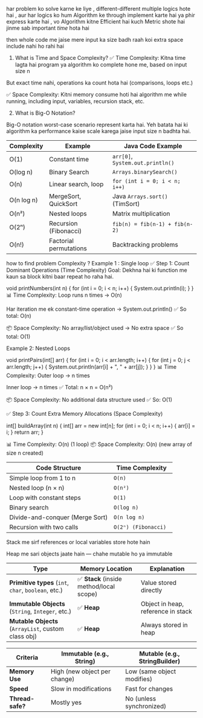 har problem ko solve karne ke liye , different-different multiple logics hote hai , aur har logics ko hum Algorithm ke through implement karte hai ya phir express karte hai , vo Algorithm kitne Efficient hai kuch Metric shote hai jinme sab important _time_ hota hai


then whole code me jaise mere input ka size badh raah koi extra space include nahi ho rahi hai 

1. What is Time and Space Complexity?
   ✅ Time Complexity:
   Kitna time lagta hai program ya algorithm ko complete hone me, based on input size n

But exact time nahi, operations ka count hota hai (comparisons, loops etc.)

✅ Space Complexity:
Kitni memory consume hoti hai algorithm me while running, including input, variables, recursion stack, etc.

2. What is Big-O Notation?

Big-O notation worst-case scenario represent karta hai.
Yeh batata hai ki algorithm ka performance kaise scale karega jaise input size n badhta hai.

| Complexity | Example                | Java Code Example                |
| ---------- | ---------------------- | -------------------------------- |
| O(1)       | Constant time          | `arr[0]`, `System.out.println()` |
| O(log n)   | Binary Search          | `Arrays.binarySearch()`          |
| O(n)       | Linear search, loop    | `for (int i = 0; i < n; i++)`    |
| O(n log n) | MergeSort, QuickSort   | Java `Arrays.sort()` (TimSort)   |
| O(n²)      | Nested loops           | Matrix multiplication            |
| O(2ⁿ)      | Recursion (Fibonacci)  | `fib(n) = fib(n-1) + fib(n-2)`   |
| O(n!)      | Factorial permutations | Backtracking problems            |

how to find problem Complexity ?
Example 1 : Single loop
✅ Step 1: Count Dominant Operations (Time Complexity)
Goal: Dekhna hai ki function me kaun sa block kitni baar repeat ho raha hai.

void printNumbers(int n) {
for (int i = 0; i < n; i++) {
System.out.println(i);
}
}
📊 Time Complexity:
Loop runs n times → O(n)

Har iteration me ek constant-time operation → System.out.println()
✅ So total: O(n)

📦 Space Complexity:
No array/list/object used → No extra space
✅ So total: O(1)

Example 2: Nested Loops

void printPairs(int[] arr) {
for (int i = 0; i < arr.length; i++) {
for (int j = 0; j < arr.length; j++) {
System.out.println(arr[i] + ", " + arr[j]);
}
}
}
📊 Time Complexity:
Outer loop → n times

Inner loop → n times
✅ Total: n × n = O(n²)

📦 Space Complexity:
No additional data structure used
✅ So: O(1)

✅ Step 3: Count Extra Memory Allocations (Space Complexity)

int[] buildArray(int n) {
int[] arr = new int[n];
for (int i = 0; i < n; i++) {
arr[i] = i;
}
return arr;
}

📊 Time Complexity: O(n) (1 loop)
📦 Space Complexity: O(n) (new array of size n created)

| Code Structure                  | Time Complexity      |
| ------------------------------- | -------------------- |
| Simple loop from 1 to n         | `O(n)   `            |
| Nested loop (n × n)             | `O(n²)   `           |
| Loop with constant steps        | `O(1)      `         |
| Binary search                   | `O(log n)    `       |
| Divide-and-conquer (Merge Sort) | `O(n log n) `        |
| Recursion with two calls        | `O(2ⁿ) (Fibonacci) ` |

Stack me sirf references or local variables store hote hain

Heap me sari objects jaate hain — chahe mutable ho ya immutable

| Type                                                 | Memory Location                          | Explanation                        |
| ---------------------------------------------------- | ---------------------------------------- | ---------------------------------- |
| **Primitive types** (`int`, `char`, `boolean`, etc.) | ✅ **Stack** (inside method/local scope) | Value stored directly              |
| **Immutable Objects** (`String`, `Integer`, etc.)    | ✅ **Heap**                              | Object in heap, reference in stack |
| **Mutable Objects** (`ArrayList`, custom class obj)  | ✅ **Heap**                              | Always stored in heap              |

| Criteria         | Immutable (e.g., String)     | Mutable (e.g., StringBuilder) |
| ---------------- | ---------------------------- | ----------------------------- |
| **Memory Use**   | High (new object per change) | Low (same object modifies)    |
| **Speed**        | Slow in modifications        | Fast for changes              |
| **Thread-safe?** | Mostly yes                   | No (unless synchronized)      |
